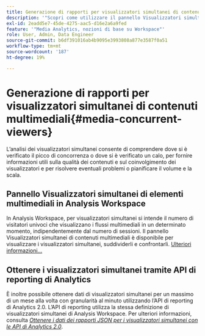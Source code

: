 ```yaml
---
title: Generazione di rapporti per visualizzatori simultanei di contenuti multimediali
description: '"Scopri come utilizzare il pannello Visualizzatori simultanei di contenuti multimediali per analizzare i visualizzatori simultanei e comprendere la concorrenza dei picchi e i rilasci."'
exl-id: 2eadd5e7-45de-4275-aac5-d16e2a6a9fed
feature: '"Media Analytics, nozioni di base su Workspace"'
role: User, Admin, Data Engineer
source-git-commit: b6df391016ab4b9095e3993808a877e3587f0a51
workflow-type: tm+mt
source-wordcount: '187'
ht-degree: 19%

---
```


# Generazione di rapporti per visualizzatori simultanei di contenuti multimediali{#media-concurrent-viewers}

L’analisi dei visualizzatori simultanei consente di comprendere dove si è verificato il picco di concorrenza o dove si è verificato un calo, per fornire informazioni utili sulla qualità dei contenuti e sul coinvolgimento dei visualizzatori e per risolvere eventuali problemi o pianificare il volume e la scala.

## Pannello Visualizzatori simultanei di elementi multimediali in Analysis Workspace

In Analysis Workspace, per visualizzatori simultanei si intende il numero di visitatori univoci che visualizzano i flussi multimediali in un determinato momento, indipendentemente dal numero di sessioni. Il pannello Visualizzatori simultanei di contenuti multimediali è disponibile per visualizzare i visualizzatori simultanei, suddividerli e confrontarli. [Ulteriori informazioni...](https://experienceleague.adobe.com/docs/analytics/analyze/analysis-workspace/panels/media-concurrent-viewers.html)

## Ottenere i visualizzatori simultanei tramite API di reporting di Analytics

È inoltre possibile ottenere dati di visualizzatori simultanei per un massimo di un mese alla volta con granularità al minuto utilizzando l’API di reporting di Analytics 2.0. L’API di reporting utilizza la stessa definizione di visualizzatori simultanei di Analysis Workspace.  Per ulteriori informazioni, consulta [_*Ottenere i dati dei rapporti JSON per i visualizzatori simultanei con le API di Analytics 2.0*_](/help/media-reports/media-default-reports/get-concurrent-json20.md).
